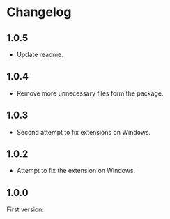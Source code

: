 # Changelog

## 1.0.5

- Update readme.

## 1.0.4

- Remove more unnecessary files form the package.

## 1.0.3

- Second attempt to fix extensions on Windows.

## 1.0.2

- Attempt to fix the extension on Windows.

## 1.0.0

First version.

